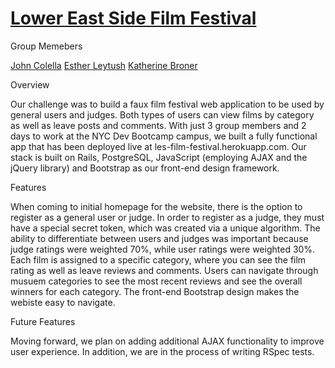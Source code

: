 # [Lower East Side Film Festival](https://les-film-festival.herokuapp.com/)

Group Memebers

[John Colella](https://github.com/jmcolella)
[Esther Leytush](https://github.com/mindplace)
[Katherine Broner](https://github.com/katherinebroner)

Overview

Our challenge was to build a faux film festival web application to be used by general users and judges.  Both types of users can view films by category as well as leave posts and comments.  With just 3 group members and 2 days to work at the NYC Dev Bootcamp campus, we built a fully functional app that has been deployed live at les-film-festival.herokuapp.com.  Our stack is built on Rails, PostgreSQL, JavaScript (employing AJAX and the jQuery library) and Bootstrap as our front-end design framework.

Features

When coming to initial homepage for the website, there is the option to register as a general user or judge.  In order to register as a judge, they must have a special secret token, which was created via a unique algorithm.  The ability to differentiate between users and judges was important because judge ratings were weighted 70%, while user ratings were weighted 30%.  Each film is assigned to a specific category, where you can see the film rating as well as leave reviews and comments.  Users can navigate through musuem categories to see the most recent reviews and see the overall winners for each category.  The front-end Bootstrap design makes the webiste easy to navigate. 

Future Features

Moving forward, we plan on adding additional AJAX functionality to improve user experience.  In addition, we are in the process of writing RSpec tests.
